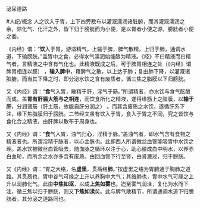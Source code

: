 泌尿道路

#人纪/概念 
人之饮入于胃，上下四旁敷布以灌溉濡润诸脏腑，而其灌溉濡润之余，除化气、化汗之外，皆下归于膀胱而为小便，是以胃者小便之源，膀胱者小便之委。

《内经》谓：“**饮**入于胃，游溢精气，上输于脾，脾气散精，上归于肺，通调水道，下输膀胱。”盖胃中之食，必得水气濡润始能酿为精液。《经》不曰精液而曰精气者，言精液之中含有气化也。此精液既成之后，可于脾胃相连之处（《内经》谓脾胃相连以膜） ，**输入脾中**，藉脾气之散，以上达于肺；复由肺下降，以灌溉诸脏腑，而当其下降之时，即分泌水饮之含有废质者，循三焦之脂膜以下归膀胱。


又《内经》谓：“**食**气入胃，散精于肝，淫气于筋。”所谓精者，亦水饮与食气酝酿而成。盖**胃有肝膈大筋与之相连**，而饮食所化之精液，遂得缘筋上之脂膜，以**输于肝**，分润诸筋（肝主筋，故能自肝分润之） 。而其含废质之水饮，遂循肝系下注，缘下焦脂膜归于膀胱。二节经文虽有饮入于胃，食入于胃之不同，究之皆饮与食化合之精液，由肝脾以散布于周身也。

又《内经》谓：“**食**气入胃，浊气归**心**，淫精于脉。”盖浊气者，即水气含有食物之精液者也。所谓淫精于脉者，以心主脉也。此即西人所谓微丝血管能吸胃中水饮之理。盖水饮被微丝血管吸去，随血脉之循环以注于心，助心酿成血中明水，以养赤白血轮，而所余之水亦多含有废质。由回血管下行至肾，由肾漉过，归于膀胱。

又《内经》谓：“胃之大络，名**虚里**，贯鬲络**肺**。”按虚里之络为胃腑通于胸肺之道路。其贯鬲也，胃中谷气可缘之上升以养胸中大气；其络肺也，胃中水气可缘之上升以润肺化气。此由**中焦如沤**，以成**上焦如雾**也。迨至雾气润泽，复化为水而下注，循三焦以归于膀胱，则又**下焦如渎**矣。此与脾气散精节，所谓通调水道下归膀胱者，其分泌之道路同也。